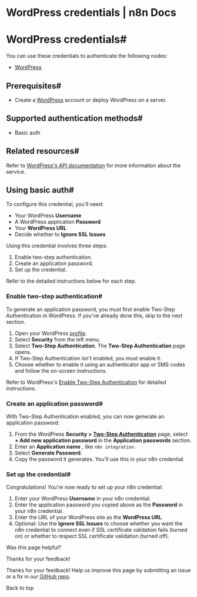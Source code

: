 # WordPress credentials | n8n Docs

[ ](https://github.com/n8n-io/n8n-docs/edit/main/docs/integrations/builtin/credentials/wordpress.md "Edit this page")

# WordPress credentials#

You can use these credentials to authenticate the following nodes:

  * [WordPress](../../app-nodes/n8n-nodes-base.wordpress/)

## Prerequisites#

  * Create a [WordPress](https://wordpress.com/) account or deploy WordPress on a server.

## Supported authentication methods#

  * Basic auth

## Related resources#

Refer to [WordPress's API documentation](https://developer.wordpress.com/docs/api/) for more information about the service.

## Using basic auth#

To configure this credential, you'll need:

  * Your WordPress **Username**
  * A WordPress application **Password**
  * Your **WordPress URL**
  * Decide whether to **Ignore SSL Issues**

Using this credential involves three steps:

  1. Enable two-step authentication.
  2. Create an application password.
  3. Set up the credential.

Refer to the detailed instructions below for each step.

### Enable two-step authentication#

To generate an application password, you must first enable Two-Step Authentication in WordPress. If you've already done this, skip to the next section.

  1. Open your WordPress [profile](https://wordpress.com/me).
  2. Select **Security** from the left menu.
  3. Select **Two-Step Authentication**. The **Two-Step Authentication** page opens.
  4. If Two-Step Authentication isn't enabled, you must enable it.
  5. Choose whether to enable it using an authenticator app or SMS codes and follow the on-screen instructions.

Refer to WordPress's [Enable Two-Step Authentication](https://wordpress.com/support/security/two-step-authentication/) for detailed instructions.

### Create an application password#

With Two-Step Authentication enabled, you can now generate an application password:

  1. From the WordPress **Security >** [**Two-Step Authentication**](https://wordpress.com/me/security/two-step) page, select **\+ Add new application password** in the **Application passwords** section.
  2. Enter an **Application name** , like `n8n integration`.
  3. Select **Generate Password**.
  4. Copy the password it generates. You'll use this in your n8n credential.

### Set up the credential#

Congratulations! You're now ready to set up your n8n credential:

  1. Enter your WordPress **Username** in your n8n credential.
  2. Enter the application password you copied above as the **Password** in your n8n credential.
  3. Enter the URL of your WordPress site as the **WordPress URL**.
  4. Optional: Use the **Ignore SSL Issues** to choose whether you want the n8n credential to connect even if SSL certificate validation fails (turned on) or whether to respect SSL certificate validation (turned off).

Was this page helpful? 

Thanks for your feedback! 

Thanks for your feedback! Help us improve this page by submitting an issue or a fix in our [GitHub repo](https://github.com/n8n-io/n8n-docs). 

Back to top